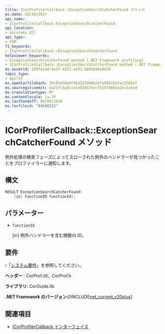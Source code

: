 ```yaml
---
title: ICorProfilerCallback::ExceptionSearchCatcherFound メソッド
ms.date: 03/30/2017
api_name:
- ICorProfilerCallback.ExceptionSearchCatcherFound
api_location:
- mscorwks.dll
api_type:
- COM
f1_keywords:
- ICorProfilerCallback::ExceptionSearchCatcherFound
helpviewer_keywords:
- ExceptionSearchCatcherFound method [.NET Framework profiling]
- ICorProfilerCallback::ExceptionSearchCatcherFound method [.NET Framework profiling]
ms.assetid: 190f424d-5e37-4163-a191-0895686e9476
topic_type:
- apiref
ms.openlocfilehash: 70c03d34bdf9bd315994b2bfa09631efac2565ef
ms.sourcegitcommit: da21fc5a8cce1e028575acf31974681a1bc5aeed
ms.translationtype: MT
ms.contentlocale: ja-JP
ms.lasthandoff: 06/08/2020
ms.locfileid: "84500222"
---
```

# <a name="icorprofilercallbackexceptionsearchcatcherfound-method"></a>ICorProfilerCallback::ExceptionSearchCatcherFound メソッド
例外処理の検索フェーズによってスローされた例外のハンドラーが見つかったことをプロファイラーに通知します。  
  
## <a name="syntax"></a>構文  
  
```cpp  
RESULT ExceptionSearchCatcherFound(  
    [in] FunctionID functionId);  
```  
  
## <a name="parameters"></a>パラメーター

- `functionId`

  \[in] 例外ハンドラーを含む関数の ID。

## <a name="requirements"></a>要件  
 **:**「[システム要件](../../get-started/system-requirements.md)」を参照してください。  
  
 **ヘッダー** : CorProf.idl、CorProf.h  
  
 **ライブラリ:** CorGuids.lib  
  
 **.NET Framework のバージョン:**[!INCLUDE[net_current_v20plus](../../../../includes/net-current-v20plus-md.md)]  
  
## <a name="see-also"></a>関連項目

- [ICorProfilerCallback インターフェイス](icorprofilercallback-interface.md)
